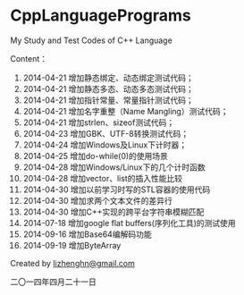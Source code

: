 CppLanguagePrograms
===================
My Study and Test Codes of C++ Language

Content：

1.  2014-04-21 增加静态绑定、动态绑定测试代码； 
2.  2014-04-21 增加静态多态、动态多态测试代码； 
3.  2014-04-21 增加指针常量、常量指针测试代码； 
4.  2014-04-21 增加名字重整（Name Mangling）测试代码； 
5.  2014-04-21 增加strlen、sizeof测试代码；  
6.  2014-04-23 增加GBK、UTF-8转换测试代码；
7.  2014-04-24 增加Windows及Linux下计时器；
8.  2014-04-25 增加do-while(0)的使用场景
9.  2014-04-28 增加Windows/Linux下的几个计时函数
10. 2014-04-28 增加vector、list的插入性能比较
11. 2014-04-30 增加以前学习时写的STL容器的使用代码
12. 2014-04-30 增加求两个文本文件的差异行
13. 2014-04-30 增加C++实现的跨平台字符串模糊匹配
14. 2014-07-18 增加google flat buffers(序列化工具)的测试使用
15. 2014-09-16 增加Base64编解码功能
16. 2014-09-19 增加ByteArray

Created by lizhenghn@gmail.com 

二〇一四年四月二十一日
